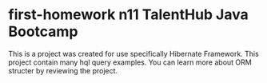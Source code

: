 # first-homework n11 TalentHub Java Bootcamp

This is a project was created for use specifically Hibernate Framework. This project contain many hql query examples. You can learn more about ORM structer by reviewing the project.
